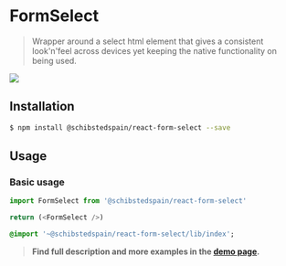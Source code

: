 # FormSelect

> Wrapper around a select html element that gives a consistent look'n'feel across devices yet keeping the native functionality on being used.

![](https://user-images.githubusercontent.com/1561955/51612938-bce53d80-1f22-11e9-95f8-75ac892a4f5e.png)

## Installation

```sh
$ npm install @schibstedspain/react-form-select --save
```

## Usage

### Basic usage
```js
import FormSelect from '@schibstedspain/react-form-select'

return (<FormSelect />)
```

```sass
@import '~@schibstedspain/react-form-select/lib/index';
```

> **Find full description and more examples in the [demo page](#).**